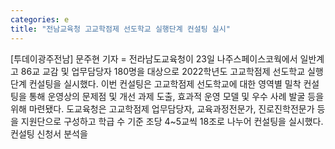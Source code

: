 ```yaml
---
categories: e
title: "전남교육청 고교학점제 선도학교 실행단계 컨설팅 실시"
---
```

[투데이광주전남] 문주현 기자 = 전라남도교육청이 23일 나주스페이스코웍에서 일반계고 86교 교감 및 업무담당자 180명을 대상으로 2022학년도 고교학점제 선도학교 실행단계 컨설팅을 실시했다. 이번 컨설팅은 고교학점제 선도학교에 대한 영역별 밀착 컨설팅을 통해 운영상의 문제점 및 개선 과제 도출, 효과적 운영 모델 및 우수 사례 발굴 등을 위해 마련됐다. 도교육청은 고교학점제 업무담당자, 교육과정전문가, 진로진학전문가 등을 지원단으로 구성하고 학급 수 기준 조당 4~5교씩 18조로 나누어 컨설팅을 실시했다. 컨설팅 신청서 분석을